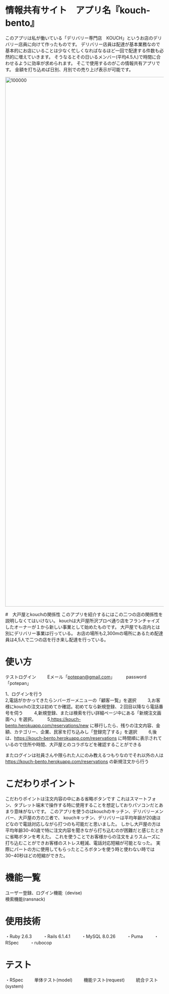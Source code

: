 # 情報共有サイト　アプリ名『kouch-bento』
このアプリは私が働いている「デリバリー専門店　KOUCH」というお店のデリバリー店員に向けて作ったものです。
デリバリー店員は配達が基本業務なので基本的にお店にいることは少なく忙しくなればなるほど一回で配達する件数も必然的に増えていきます。
そうなるとその日いるメンバー(平均4.5人)で時間に合わせるように効率が求められます。
そこで使用するのがこの情報共有アプリです。
金額を打ち込めば日別、月別での売り上げ表示が可能です。

<img width="1678" alt="100000" src="https://user-images.githubusercontent.com/77727362/143256417-5da9d9f2-a6b9-43ce-bb8e-d94925c46555.png">

#　大戸屋とkouchの関係性
このアプリを紹介するにはこの二つの店の関係性を説明しなくてはいけない。
kouchは大戸屋所沢プロペ通り店をフランチャイズしたオーナーが１から新しい事業として始めたものです。
大戸屋でも店内とは別にデリバリー事業は行っている。
お店の場所も2,300mの場所にあるため配達員は4,5人で二つの店を行き来し配達を行っている。

# 使い方
テストログイン  　　
Eメール「potepan@gmail.com」  　　
password「potepan」  　　

1、ログインを行う  
2,電話がかかってきたらンバーガーメニューの「顧客一覧」を選択    　　
3,お客様にkouchの注文は初めてか確認。初めてなら新規登録、２回目以降なら電話番号を伺う      　　
4,新規登録、または検索を行い詳細ページ中にある「新規注文画面へ」を選択。      　　
5,https://kouch-bento.herokuapp.com/reservations/new に移行したら、残りの注文内容、金額、カテゴリー、企業、民家を打ち込みし「登録完了する」を選択     　　
6,後は、https://kouch-bento.herokuapp.com/reservations に時間順に表示されているので住所や時間、大戸屋とのコラボなどを確認することができる     　　

またログインは社員さんや限られた人にのみ教えるつもりなのでそれ以外の人は
https://kouch-bento.herokuapp.com/reservations の新規注文から行う

# こだわりポイント
こだわりポイントは注文内容の中にある省略ボタンです
これはスマートフォン、タブレット端末で操作する時に使用することを想定しておりパソコンだとあまり意味がないです。
このアプリを使うのはkouchのキッチン、デリバリーメンバー、大戸屋の方の三者で、
kouchキッチン、デリバリーは平均年齢が20歳ほどなので電話対応しながら打つのも可能だと思いました。
しかし大戸屋の方は平均年齢30-40歳で特に注文内容を聞きながら打ち込むのが困難だと感じたときに省略ボタンを考えた。
これを使うことでお客様からの注文をよりスムーズに打ち込むことができお客様のストレス軽減、電話対応短縮が可能となった。
実際にパートの方に使用してもらったところボタンを使う時と使わない時では30−40秒ほどの短縮ができた。

# 機能一覧
ユーザー登録、ログイン機能（devise)  
検索機能(ransnack)  

# 使用技術 
・Ruby 2.6.3       　　
・Rails 6.1.4.1        　　
・MySQL  8.0.26       　　 
・Puma        　　
・RSpec        　　
・rubocop        　　

# テスト
・RSpec    　　
  単体テスト(model)    　　
  機能テスト(request)    　　
  統合テスト(system)    　　

